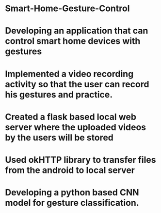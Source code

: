 # Smart-Home-Gesture-Control
# Developing an application that can control smart home devices with gestures
# Implemented a video recording activity so that the user can record his gestures and practice.
# Created a flask based local web server where the uploaded videos by the users will be stored
# Used okHTTP library to transfer files from the android to local server
# Developing a python based CNN model for gesture classification.
